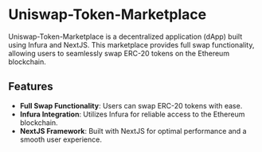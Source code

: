 # Uniswap-Token-Marketplace

Uniswap-Token-Marketplace is a decentralized application (dApp) built using Infura and NextJS. This marketplace provides full swap functionality, allowing users to seamlessly swap ERC-20 tokens on the Ethereum blockchain.

## Features

- **Full Swap Functionality**: Users can swap ERC-20 tokens with ease.
- **Infura Integration**: Utilizes Infura for reliable access to the Ethereum blockchain.
- **NextJS Framework**: Built with NextJS for optimal performance and a smooth user experience.


